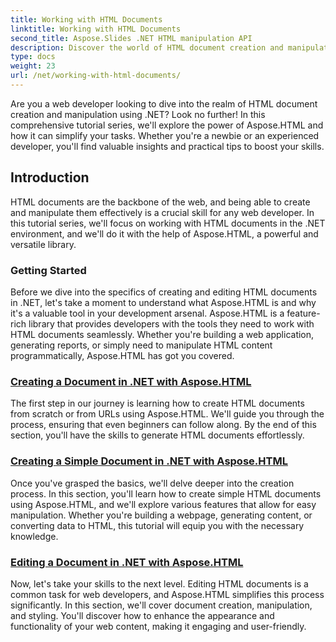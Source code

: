 ```yaml
---
title: Working with HTML Documents
linktitle: Working with HTML Documents
second_title: Aspose.Slides .NET HTML manipulation API
description: Discover the world of HTML document creation and manipulation in .NET with Aspose.HTML. From creating simple documents to in-depth editing. 
type: docs
weight: 23
url: /net/working-with-html-documents/
---
```


Are you a web developer looking to dive into the realm of HTML document creation and manipulation using .NET? Look no further! In this comprehensive tutorial series, we'll explore the power of Aspose.HTML and how it can simplify your tasks. Whether you're a newbie or an experienced developer, you'll find valuable insights and practical tips to boost your skills.

## Introduction

HTML documents are the backbone of the web, and being able to create and manipulate them effectively is a crucial skill for any web developer. In this tutorial series, we'll focus on working with HTML documents in the .NET environment, and we'll do it with the help of Aspose.HTML, a powerful and versatile library.

### Getting Started

Before we dive into the specifics of creating and editing HTML documents in .NET, let's take a moment to understand what Aspose.HTML is and why it's a valuable tool in your development arsenal. Aspose.HTML is a feature-rich library that provides developers with the tools they need to work with HTML documents seamlessly. Whether you're building a web application, generating reports, or simply need to manipulate HTML content programmatically, Aspose.HTML has got you covered.

### [Creating a Document in .NET with Aspose.HTML](./creating-a-document-dotnet-aspose-html/)

The first step in our journey is learning how to create HTML documents from scratch or from URLs using Aspose.HTML. We'll guide you through the process, ensuring that even beginners can follow along. By the end of this section, you'll have the skills to generate HTML documents effortlessly.

### [Creating a Simple Document in .NET with Aspose.HTML](./creating-a-simple-document-dotnet-aspose-html/)

Once you've grasped the basics, we'll delve deeper into the creation process. In this section, you'll learn how to create simple HTML documents using Aspose.HTML, and we'll explore various features that allow for easy manipulation. Whether you're building a webpage, generating content, or converting data to HTML, this tutorial will equip you with the necessary knowledge.

### [Editing a Document in .NET with Aspose.HTML](./editing-a-document-dotnet-aspose-html/)

Now, let's take your skills to the next level. Editing HTML documents is a common task for web developers, and Aspose.HTML simplifies this process significantly. In this section, we'll cover document creation, manipulation, and styling. You'll discover how to enhance the appearance and functionality of your web content, making it engaging and user-friendly.
